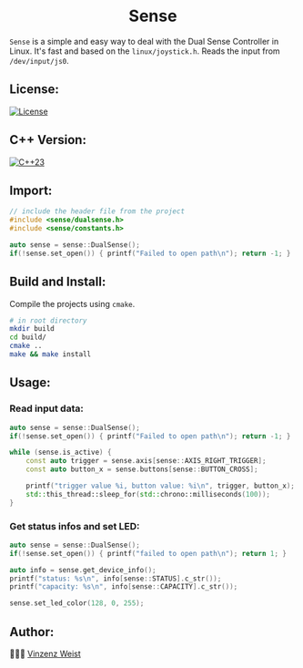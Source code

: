 <div align="center">
    <h1>
        <br>
            Sense
        <br>
    </h1>
</div>

`Sense` is a simple and easy way to deal with the Dual Sense Controller in Linux. It's fast and based on the `linux/joystick.h`. Reads the input from `/dev/input/js0`. 

## License:
[![License](https://img.shields.io/badge/License-MIT-blue.svg?longCache=true&style=flat)](https://github.com/Vinz1911/Sense/blob/master/LICENSE)

## C++ Version:
[![C++23](https://img.shields.io/badge/C++-23-blue.svg?logo=c%2B%2B&style=flat)](https://isocpp.org)

## Import:
```cpp
// include the header file from the project
#include <sense/dualsense.h>
#include <sense/constants.h>

auto sense = sense::DualSense();
if(!sense.set_open()) { printf("Failed to open path\n"); return -1; }
```

## Build and Install:
Compile the projects using `cmake`.
```sh
# in root directory
mkdir build
cd build/
cmake ..
make && make install
```

## Usage:
### Read input data:
```cpp
auto sense = sense::DualSense();
if(!sense.set_open()) { printf("Failed to open path\n"); return -1; }

while (sense.is_active) {
    const auto trigger = sense.axis[sense::AXIS_RIGHT_TRIGGER];
    const auto button_x = sense.buttons[sense::BUTTON_CROSS];

    printf("trigger value %i, button value: %i\n", trigger, button_x);
    std::this_thread::sleep_for(std::chrono::milliseconds(100));
}
```

### Get status infos and set LED:
```cpp
auto sense = sense::DualSense();
if(!sense.set_open()) { printf("failed to open path\n"); return 1; }

auto info = sense.get_device_info();
printf("status: %s\n", info[sense::STATUS].c_str());
printf("capacity: %s\n", info[sense::CAPACITY].c_str());

sense.set_led_color(128, 0, 255);
```

## Author:
👨🏼‍💻 [Vinzenz Weist](https://github.com/Vinz1911)
